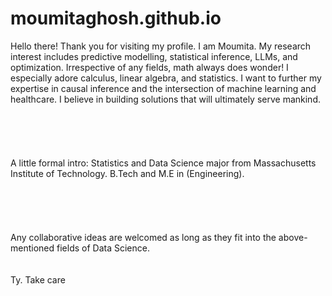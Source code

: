 # moumitaghosh.github.io
Hello there! Thank you for visiting my profile. I am Moumita. My research interest includes predictive modelling, statistical inference, LLMs, and optimization. Irrespective of any fields, math always does wonder! I especially adore calculus, linear algebra, and statistics. I want to further my expertise in causal inference and the intersection of machine learning and healthcare. I believe in building solutions that will ultimately serve mankind.\
\
\
\
\
\
A little formal intro: Statistics and Data Science major from Massachusetts Institute of Technology. B.Tech and M.E in (Engineering).\
\
\
\
\
\
Any collaborative ideas are welcomed as long as they fit into the above-mentioned fields of Data Science.
\
\
\
Ty. Take care
